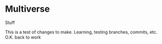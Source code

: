 # Multiverse
Stuff

This is a test of changes to make.  Learning, testing branches, commits, etc.
O.K. back to work
